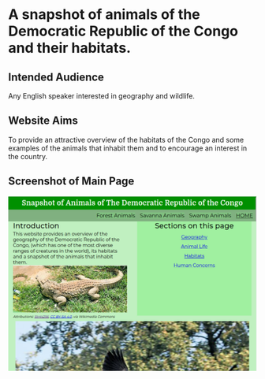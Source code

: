 # A snapshot of animals of the Democratic Republic of the Congo and their habitats.

## Intended Audience
Any English speaker interested in geography and wildlife.

## Website Aims
To provide an attractive overview of the habitats of the Congo and some examples of the
animals that inhabit them and to encourage an interest in the country.

## Screenshot of Main Page
![Snapshot Main Page](/assets/images/main-page-shot.png)